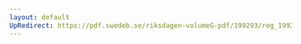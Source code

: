 ```yaml
---
layout: default
UpRedirect: https://pdf.swedeb.se/riksdagen-volumeG-pdf/199293/reg_199293/reg_199293_0158.pdf
---
```

